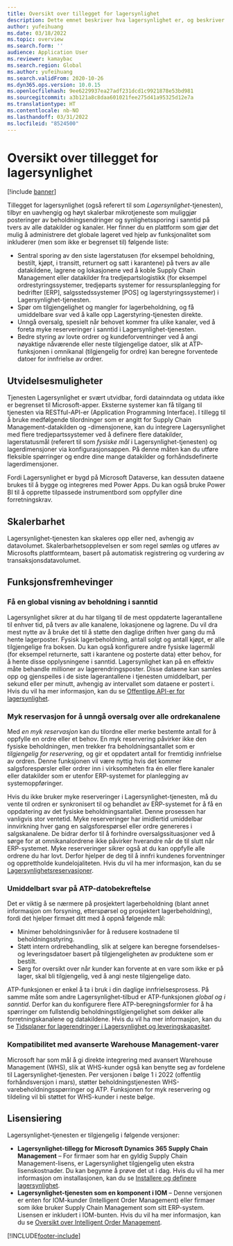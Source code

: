 ```yaml
---
title: Oversikt over tillegget for lagersynlighet
description: Dette emnet beskriver hva lagersynlighet er, og beskriver funksjonene i det.
author: yufeihuang
ms.date: 03/18/2022
ms.topic: overview
ms.search.form: ''
audience: Application User
ms.reviewer: kamaybac
ms.search.region: Global
ms.author: yufeihuang
ms.search.validFrom: 2020-10-26
ms.dyn365.ops.version: 10.0.15
ms.openlocfilehash: 9ee6229937ea27adf231dcd1c9921878e53bd981
ms.sourcegitcommit: a3b121a8c8daa601021fee275d41a95325d12e7a
ms.translationtype: HT
ms.contentlocale: nb-NO
ms.lasthandoff: 03/31/2022
ms.locfileid: "8524500"
---
```

# <a name="inventory-visibility-add-in-overview"></a>Oversikt over tillegget for lagersynlighet

[!include [banner](../includes/banner.md)]

Tillegget for lagersynlighet (også referert til som *Lagersynlighet*-tjenesten), tilbyr en uavhengig og høyt skalerbar mikrotjeneste som muliggjør posteringer av beholdningsendringer og synlighetssporing i sanntid på tvers av alle datakilder og kanaler. Her finner du en plattform som gjør det mulig å administrere det globale lageret ved hjelp av funksjonalitet som inkluderer (men som ikke er begrenset til) følgende liste:

- Sentral sporing av den siste lagerstatusen (for eksempel beholdning, bestilt, kjøpt, i transitt, returnert og satt i karantene) på tvers av alle datakildene, lagrene og lokasjonene ved å koble Supply Chain Management eller datakilder fra tredjepartslogistikk (for eksempel ordrestyringssystemer, tredjeparts systemer for ressursplanlegging for bedrifter \[ERP\], salgsstedssystemer \[POS\] og lagerstyringssystemer) i Lagersynlighet-tjenesten.
- Spør om tilgjengelighet og mangler for lagerbeholdning, og få umiddelbare svar ved å kalle opp Lagerstyring-tjenesten direkte.
- Unngå oversalg, spesielt når behovet kommer fra ulike kanaler, ved å foreta myke reserveringer i sanntid i Lagersynlighet-tjenesten.
- Bedre styring av lovte ordrer og kundeforventninger ved å angi nøyaktige nåværende eller neste tilgjengelige datoer, slik at ATP-funksjonen i omnikanal (tilgjengelig for ordre) kan beregne forventede datoer for innfrielse av ordrer.

## <a name="extensibility"></a>Utvidelsesmuligheter

Tjenesten Lagersynlighet er svært utvidbar, fordi datainndata og utdata ikke er begrenset til Microsoft-apper. Eksterne systemer kan få tilgang til tjenesten via RESTful-API-er (Application Programming Interface). I tillegg til å bruke medfølgende tilordninger som er angitt for Supply Chain Management-datakilden og -dimensjonene, kan du integrere Lagersynlighet med flere tredjepartssystemer ved å definere flere datakilder, lagerstatusmål (referert til som *fysiske mål* i Lagersynlighet-tjenesten) og lagerdimensjoner via konfigurasjonsappen. På denne måten kan du utføre fleksible spørringer og endre dine mange datakilder og forhåndsdefinerte lagerdimensjoner.

Fordi Lagersynlighet er bygd på Microsoft Dataverse, kan dessuten dataene brukes til å bygge og integreres med Power Apps. Du kan også bruke Power BI til å opprette tilpassede instrumentbord som oppfyller dine forretningskrav.

## <a name="scalability"></a>Skalerbarhet

Lagersynlighet-tjenesten kan skaleres opp eller ned, avhengig av datavolumet. Skalerbarhetsopplevelsen er som regel sømløs og utføres av Microsofts plattformteam, basert på automatisk registrering og vurdering av transaksjonsdatavolumet.

## <a name="feature-highlights"></a>Funksjonsfremhevinger

### <a name="get-a-global-view-of-real-time-inventory"></a>Få en global visning av beholdning i sanntid

Lagersynlighet sikrer at du har tilgang til de mest oppdaterte lagerantallene til enhver tid, på tvers av alle kanalene, lokasjonene og lagrene. Du vil dra mest nytte av å bruke det til å støtte den daglige driften hver gang du må hente lagerposter. Fysisk lagerbeholdning, antall solgt og antall kjøpt, er alle tilgjengelige fra boksen. Du kan også konfigurere andre fysiske lagermål (for eksempel returnerte, satt i karantene og posterte data) etter behov, for å hente disse opplysningene i sanntid. Lagersynlighet kan på en effektiv måte behandle millioner av lagerendringsposter. Disse dataene kan samles opp og gjenspeiles i de siste lagerantallene i tjenesten umiddelbart, per sekund eller per minutt, avhengig av intervallet som dataene er postert i. Hvis du vil ha mer informasjon, kan du se [Offentlige API-er for lagersynlighet](inventory-visibility-api.md).

### <a name="soft-reservation-to-avoid-overselling-across-all-order-channels"></a>Myk reservasjon for å unngå oversalg over alle ordrekanalene

Med *en myk reservasjon* kan du tilordne eller merke bestemte antall for å oppfylle en ordre eller et behov. En myk reservering påvirker ikke den fysiske beholdningen, men trekker fra beholdningsantallet som er *tilgjengelig for reservering*, og gir et oppdatert antall for fremtidig innfrielse av ordren. Denne funksjonen vil være nyttig hvis det kommer salgsforespørsler eller ordrer inn i virksomheten fra én eller flere kanaler eller datakilder som er utenfor ERP-systemet for planlegging av systemoppføringer.

Hvis du ikke bruker myke reserveringer i Lagersynlighet-tjenesten, må du vente til ordren er synkronisert til og behandlet av ERP-systemet for å få en oppdatering av det fysiske beholdningsantallet. Denne prosessen har vanligvis stor ventetid. Myke reserveringer har imidlertid umiddelbar innvirkning hver gang en salgsforespørsel eller ordre genereres i salgskanalene. De bidrar derfor til å forhindre oversalgssituasjoner ved å sørge for at omnikanalordrene ikke påvirker hverandre når de til slutt når ERP-systemet. Myke reserveringer sikrer også at du kan oppfylle alle ordrene du har lovt. Derfor hjelper de deg til å innfri kundenes forventninger og opprettholde kundelojaliteten. Hvis du vil ha mer informasjon, kan du se [Lagersynlighetsreservasjoner](inventory-visibility-reservations.md).

### <a name="immediate-response-of-atp-dates-confirmation"></a>Umiddelbart svar på ATP-datobekreftelse

Det er viktig å se nærmere på prosjektert lagerbeholdning (blant annet informasjon om forsyning, etterspørsel og prosjektert lagerbeholdning), fordi det hjelper firmaet ditt med å oppnå følgende mål:

- Minimer beholdningsnivåer for å redusere kostnadene til beholdningsstyring.
- Støtt intern ordrebehandling, slik at selgere kan beregne forsendelses- og leveringsdatoer basert på tilgjengeligheten av produktene som er bestilt.
- Sørg for oversikt over når kunder kan forvente at en vare som ikke er på lager, skal bli tilgjengelig, ved å angi neste tilgjengelige dato.

ATP-funksjonen er enkel å ta i bruk i din daglige innfrielsesprosess. På samme måte som andre Lagersynlighet-tilbud er ATP-funksjonen *global og i sanntid*. Derfor kan du konfigurere flere ATP-beregningsformler for å ha spørringer om fullstendig beholdningstilgjengelighet som dekker alle forretningskanalene og datakildene. Hvis du vil ha mer informasjon, kan du se [Tidsplaner for lagerendringer i Lagersynlighet og leveringskapasitet](inventory-visibility-available-to-promise.md).

### <a name="compatibility-with-advanced-warehouse-management-items"></a>Kompatibilitet med avanserte Warehouse Management-varer

Microsoft har som mål å gi direkte integrering med avansert Warehouse Management (WHS), slik at WHS-kunder også kan benytte seg av fordelene til Lagersynlighet-tjenesten. Per versjonen i bølge 1 i 2022 (offentlig forhåndsversjon i mars), støtter beholdningstjenesten WHS-varebeholdningsspørringer og ATP. Funksjonen for myk reservering og tildeling vil bli støttet for WHS-kunder i neste bølge. <!-- KFM: Add this link when target is published: For more information, see [Inventory Visibility support for WHS items](inventory-visibility-whs-support.md). -->

## <a name="licensing"></a>Lisensiering

Lagersynlighet-tjenesten er tilgjengelig i følgende versjoner:

- **Lagersynlighet-tillegg for Microsoft Dynamics 365 Supply Chain Management** – For firmaer som har en gyldig Supply Chain Management-lisens, er Lagersynlighet tilgjengelig uten ekstra lisenskostnader. Du kan begynne å prøve det ut i dag. Hvis du vil ha mer informasjon om installasjonen, kan du se [Installere og definere lagersynlighet](inventory-visibility-setup.md).
- **Lagersynlighet-tjenesten som en komponent i IOM** – Denne versjonen er enten for IOM-kunder (Intelligent Order Management) eller firmaer som ikke bruker Supply Chain Management som sitt ERP-system. Lisensen er inkludert i IOM-bunten. Hvis du vil ha mer informasjon, kan du se [Oversikt over Intelligent Order Management](/dynamics365/intelligent-order-management/overview).

[!INCLUDE[footer-include](../../includes/footer-banner.md)]
